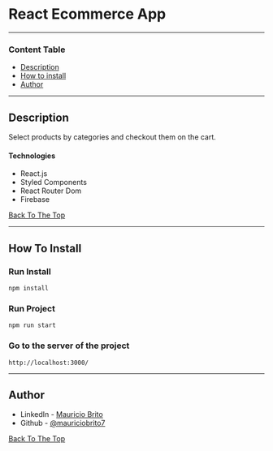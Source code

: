 # React Ecommerce App

---

### Content Table

- [Description](#description)
- [How to install](#how-to-install)
- [Author](#author)

---

## Description

Select products by categories and checkout them on the cart.

#### Technologies

- React.js
- Styled Components
- React Router Dom
- Firebase

[Back To The Top](#react-ecommerce-app)

---

## How To Install

### Run Install

`npm install`

### Run Project

`npm run start`

### Go to the server of the project

`http://localhost:3000/`

---

## Author

- LinkedIn - [Mauricio Brito](https://www.linkedin.com/in/mauricio-brito-62b0a6140/)
- Github - [@mauriciobrito7](https://github.com/mauriciobrito7)

[Back To The Top](#react-ecommerce-app)

